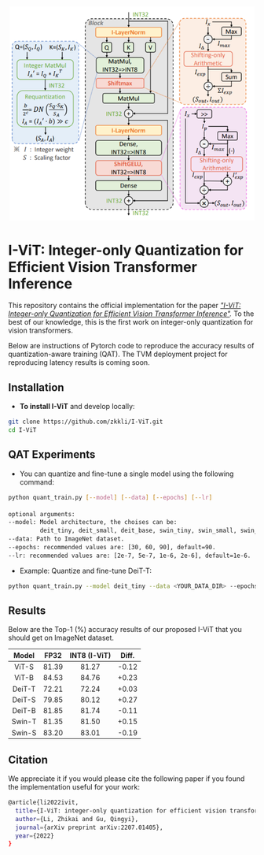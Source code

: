 <div align=center>
  <img src="overview.png" width="500px" />
  </div>

# I-ViT: Integer-only Quantization for Efficient Vision Transformer Inference

This repository contains the official implementation for the paper
*["I-ViT: Integer-only Quantization for Efficient Vision Transformer Inference"](https://arxiv.org/abs/2207.01405).*  To the best of our knowledge, this is the first work on integer-only quantization for vision transformers. 

Below are instructions of Pytorch code to reproduce the accuracy results of quantization-aware training (QAT). The TVM deployment project for reproducing latency results is coming soon.

## Installation

- **To install I-ViT** and develop locally:

```bash
git clone https://github.com/zkkli/I-ViT.git
cd I-ViT
```

## QAT Experiments

- You can quantize and fine-tune a single model using the following command:

```bash
python quant_train.py [--model] [--data] [--epochs] [--lr]

optional arguments:
--model: Model architecture, the choises can be: 
         deit_tiny, deit_small, deit_base, swin_tiny, swin_small, swin_base.
--data: Path to ImageNet dataset.
--epochs: recommended values are: [30, 60, 90], default=90.
--lr: recommended values are: [2e-7, 5e-7, 1e-6, 2e-6], default=1e-6.
```

- Example: Quantize and fine-tune DeiT-T:

```bash
python quant_train.py --model deit_tiny --data <YOUR_DATA_DIR> --epochs 30 --lr 5e-7 
```

## Results

Below are the Top-1 (%) accuracy results of our proposed I-ViT that you should get on ImageNet dataset.

| Model  | FP32  | INT8 (I-ViT) | Diff. |
|:------:|:-----:|:------------:|:-----:|
| ViT-S  | 81.39 | 81.27        | -0.12 |
| ViT-B  | 84.53 | 84.76        | +0.23 |
| DeiT-T | 72.21 | 72.24        | +0.03 |
| DeiT-S | 79.85 | 80.12        | +0.27 |
| DeiT-B | 81.85 | 81.74        | -0.11 |
| Swin-T | 81.35 | 81.50        | +0.15 |
| Swin-S | 83.20 | 83.01        | -0.19 |

## Citation

We appreciate it if you would please cite the following paper if you found the implementation useful for your work:

```bash
@article{li2022ivit,
  title={I-ViT: integer-only quantization for efficient vision transformer inference},
  author={Li, Zhikai and Gu, Qingyi},
  journal={arXiv preprint arXiv:2207.01405},
  year={2022}
}
```
